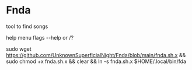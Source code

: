 # Fnda
tool to find songs

help menu flags --help or /?

sudo wget https://github.com/UnknownSuperficialNight/Fnda/blob/main/fnda.sh.x && sudo chmod +x fnda.sh.x && clear && ln -s fnda.sh.x $HOME/.local/bin/fda
